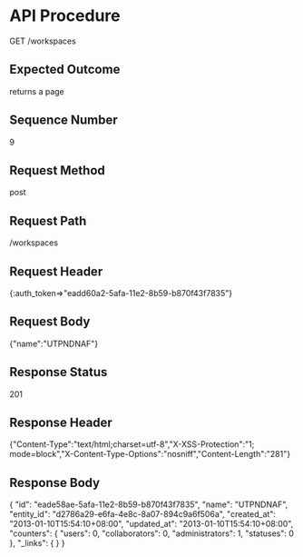 # API Procedure
GET /workspaces
## Expected Outcome
returns a page
## Sequence Number
9
## Request Method
post
## Request Path
/workspaces
## Request Header
{:auth_token=>"eadd60a2-5afa-11e2-8b59-b870f43f7835"}
## Request Body
{"name":"UTPNDNAF"}

## Response Status
201
## Response Header
{"Content-Type":"text/html;charset=utf-8","X-XSS-Protection":"1; mode=block","X-Content-Type-Options":"nosniff","Content-Length":"281"}

## Response Body
{
  "id": "eade58ae-5afa-11e2-8b59-b870f43f7835",
  "name": "UTPNDNAF",
  "entity_id": "d2786a29-e6fa-4e8c-8a07-894c9a6f506a",
  "created_at": "2013-01-10T15:54:10+08:00",
  "updated_at": "2013-01-10T15:54:10+08:00",
  "counters": {
    "users": 0,
    "collaborators": 0,
    "administrators": 1,
    "statuses": 0
  },
  "_links": {
  }
}
